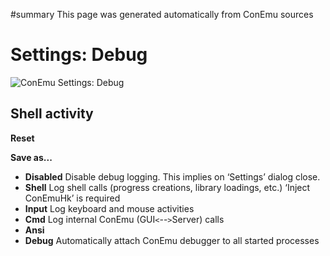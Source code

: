 ﻿#summary This page was generated automatically from ConEmu sources
<a href='Hidden comment:  IDD_SPG_DEBUG '></a>
# Settings: Debug #
<img src='http://conemu-maximus5.googlecode.com/svn/files/Settings-Debug.png' title='ConEmu Settings: Debug'>



<h2>Shell activity</h2>



<b>Reset</b>

<b>Save as...</b>

<ul><li><b>Disabled</b> Disable debug logging. This implies on ‘Settings’ dialog close.<br>
</li><li><b>Shell</b> Log shell calls (progress creations, library loadings, etc.) ‘Inject ConEmuHk’ is required<br>
</li><li><b>Input</b> Log keyboard and mouse activities<br>
</li><li><b>Cmd</b> Log internal ConEmu (GUI<code>&lt;</code>--<code>&gt;</code>Server) calls<br>
</li><li><b>Ansi</b>
</li><li><b>Debug</b> Automatically attach ConEmu debugger to all started processes</li></ul>










